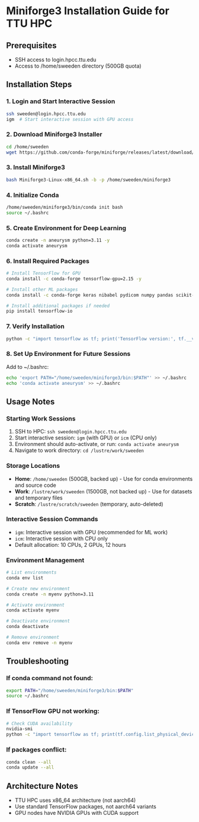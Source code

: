 # Miniforge3 Installation Guide for TTU HPC

## Prerequisites
- SSH access to login.hpcc.ttu.edu
- Access to /home/sweeden directory (500GB quota)

## Installation Steps

### 1. Login and Start Interactive Session
```bash
ssh sweeden@login.hpcc.ttu.edu
igm  # Start interactive session with GPU access
```

### 2. Download Miniforge3 Installer
```bash
cd /home/sweeden
wget https://github.com/conda-forge/miniforge/releases/latest/download/Miniforge3-Linux-x86_64.sh
```

### 3. Install Miniforge3
```bash
bash Miniforge3-Linux-x86_64.sh -b -p /home/sweeden/miniforge3
```

### 4. Initialize Conda
```bash
/home/sweeden/miniforge3/bin/conda init bash
source ~/.bashrc
```

### 5. Create Environment for Deep Learning
```bash
conda create -n aneurysm python=3.11 -y
conda activate aneurysm
```

### 6. Install Required Packages
```bash
# Install TensorFlow for GPU
conda install -c conda-forge tensorflow-gpu=2.15 -y

# Install other ML packages
conda install -c conda-forge keras nibabel pydicom numpy pandas scikit-learn matplotlib seaborn pyyaml tqdm -y

# Install additional packages if needed
pip install tensorflow-io
```

### 7. Verify Installation
```bash
python -c "import tensorflow as tf; print('TensorFlow version:', tf.__version__); print('GPU available:', tf.config.list_physical_devices('GPU'))"
```

### 8. Set Up Environment for Future Sessions
Add to ~/.bashrc:
```bash
echo 'export PATH="/home/sweeden/miniforge3/bin:$PATH"' >> ~/.bashrc
echo 'conda activate aneurysm' >> ~/.bashrc
```

## Usage Notes

### Starting Work Sessions
1. SSH to HPC: `ssh sweeden@login.hpcc.ttu.edu`
2. Start interactive session: `igm` (with GPU) or `icm` (CPU only)
3. Environment should auto-activate, or run: `conda activate aneurysm`
4. Navigate to work directory: `cd /lustre/work/sweeden`

### Storage Locations
- **Home**: `/home/sweeden` (500GB, backed up) - Use for conda environments and source code
- **Work**: `/lustre/work/sweeden` (1500GB, not backed up) - Use for datasets and temporary files
- **Scratch**: `/lustre/scratch/sweeden` (temporary, auto-deleted)

### Interactive Session Commands
- `igm`: Interactive session with GPU (recommended for ML work)
- `icm`: Interactive session with CPU only
- Default allocation: 10 CPUs, 2 GPUs, 12 hours

### Environment Management
```bash
# List environments
conda env list

# Create new environment
conda create -n myenv python=3.11

# Activate environment
conda activate myenv

# Deactivate environment
conda deactivate

# Remove environment
conda env remove -n myenv
```

## Troubleshooting

### If conda command not found:
```bash
export PATH="/home/sweeden/miniforge3/bin:$PATH"
source ~/.bashrc
```

### If TensorFlow GPU not working:
```bash
# Check CUDA availability
nvidia-smi
python -c "import tensorflow as tf; print(tf.config.list_physical_devices('GPU'))"
```

### If packages conflict:
```bash
conda clean --all
conda update --all
```

## Architecture Notes
- TTU HPC uses x86_64 architecture (not aarch64)
- Use standard TensorFlow packages, not aarch64 variants
- GPU nodes have NVIDIA GPUs with CUDA support
